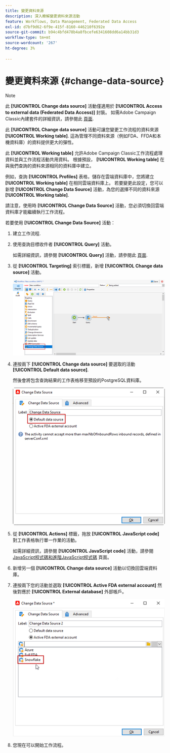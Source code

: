 ```yaml
---
title: 變更資料來源
description: 深入瞭解變更資料來源活動
feature: Workflows, Data Management, Federated Data Access
exl-id: d7bf9d62-6f9e-415f-8160-446210f6392e
source-git-commit: b94c4bfd478b4a8fbcefe6341608dd6a14bb31d3
workflow-type: tm+mt
source-wordcount: '267'
ht-degree: 3%

---
```


# 變更資料來源 {#change-data-source}

>[!NOTE]
>
> 此 **[!UICONTROL Change data source]** 活動僅適用於 **[!UICONTROL Access to external data (Federated Data Access)]** 封裝。 如需Adobe Campaign Classic內建套件的詳細資訊，請參閱此 [頁面](../../installation/using/installing-campaign-standard-packages.md).

此 **[!UICONTROL Change data source]** 活動可讓您變更工作流程的資料來源 **[!UICONTROL Working table]**. 這為管理不同資料來源（例如FDA、FFDA和本機資料庫）的資料提供更大的彈性。

此 **[!UICONTROL Working table]** 允許Adobe Campaign Classic工作流程處理資料並與工作流程活動共用資料。
根據預設， **[!UICONTROL Working table]** 在與我們查詢的資料來源相同的資料庫中建立。

例如，查詢 **[!UICONTROL Profiles]** 表格，儲存在雲端資料庫中，您將建立 **[!UICONTROL Working table]** 在相同雲端資料庫上。
若要變更此設定，您可以新增 **[!UICONTROL Change Data Source]** 活動，為您的選擇不同的資料來源 **[!UICONTROL Working table]**.

請注意，使用時 **[!UICONTROL Change Data Source]** 活動，您必須切換回雲端資料庫才能繼續執行工作流程。

若要使用 **[!UICONTROL Change Data Source]** 活動：

1. 建立工作流程.

1. 使用查詢目標收件者 **[!UICONTROL Query]** 活動。

   如需詳細資訊，請參閱 **[!UICONTROL Query]** 活動，請參閱此 [頁面](../../workflow/using/query.md#creating-a-query).

1. 從 **[!UICONTROL Targeting]** 索引標籤，新增 **[!UICONTROL Change data source]** 活動。

   ![](assets/change-data-source.png)

1. 連按兩下 **[!UICONTROL Change data source]** 要選取的活動 **[!UICONTROL Default data source]**.

   然後會將包含查詢結果的工作表格移至預設的PostgreSQL資料庫。

   ![](assets/change-data-source_2.png)

1. 從 **[!UICONTROL Actions]** 標籤，拖放 **[!UICONTROL JavaScript code]** 對工作表格執行單一作業的活動。

   如需詳細資訊，請參閱 **[!UICONTROL JavaScript code]** 活動，請參閱 [JavaScript程式碼和進階JavaScript程式碼](../../workflow/using/sql-code-and-javascript-code.md#javascript-code) 頁面。

1. 新增另一個 **[!UICONTROL Change data source]** 活動以切換回雲端資料庫。

1. 連按兩下您的活動並選取 **[!UICONTROL Active FDA external account]** 然後對應於 **[!UICONTROL External database]** 外部帳戶。

   ![](assets/change-data-source_3.png)

1. 您現在可以開始工作流程。
